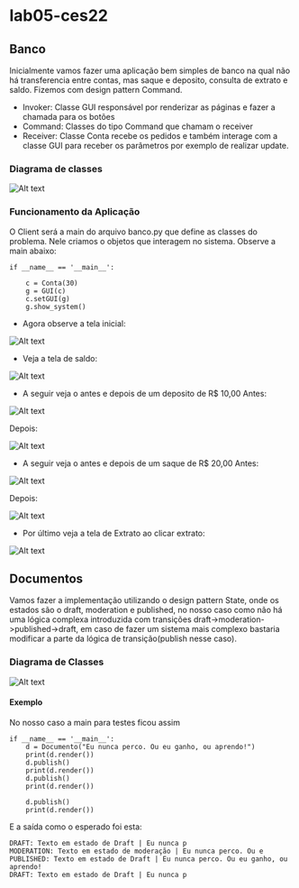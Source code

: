 # lab05-ces22

## Banco

Inicialmente vamos fazer uma aplicação bem simples de banco na qual não há transferencia entre contas, mas saque e deposito, consulta de extrato e saldo. Fizemos com design pattern Command.
- Invoker: Classe GUI responsável por renderizar as páginas e fazer a chamada para os botões
- Command: Classes do tipo Command que chamam o receiver
- Receiver: Classe Conta recebe os pedidos e também interage com a classe GUI para receber os parâmetros por exemplo de realizar update.

### Diagrama de classes
![Alt text](./imagens/banco-lab5.svg)

### Funcionamento da Aplicação

O Client será a main do arquivo banco.py que define as classes do problema. Nele criamos o objetos que interagem no sistema. Observe a main abaixo:
```
if __name__ == '__main__':

    c = Conta(30)
    g = GUI(c)
    c.setGUI(g)
    g.show_system()
```

- Agora observe a tela inicial:

![Alt text](./imagens/tela_inicial.png)

- Veja a tela de saldo:

![Alt text](./imagens/saldo.png)

- A seguir veja o antes e depois de um deposito de R$ 10,00
Antes:

![Alt text](./imagens/pre-add.png)

Depois:

![Alt text](./imagens/pos-add.png)

- A seguir veja o antes e depois de um saque de R$ 20,00
Antes:

![Alt text](./imagens/pre-rem.png)

Depois:

![Alt text](./imagens/pos-rem.png)

- Por último veja a tela de Extrato ao clicar extrato:

![Alt text](./imagens/extrato.png)

## Documentos

Vamos fazer a implementação utilizando o design pattern State, onde os estados são o draft, moderation e published, no nosso caso como não há uma lógica complexa introduzida com transições draft->moderation->published->draft, em caso de fazer um sistema mais complexo bastaria modificar a parte da lógica de transição(publish nesse caso).

### Diagrama de Classes

![Alt text](./imagens/documentos-state.svg)

#### Exemplo

No nosso caso a main para testes ficou assim

```
if __name__ == '__main__':
    d = Documento("Eu nunca perco. Ou eu ganho, ou aprendo!")
    print(d.render())
    d.publish()
    print(d.render())
    d.publish()
    print(d.render())

    d.publish()
    print(d.render())
```

E a saída como o esperado foi esta:

```
DRAFT: Texto em estado de Draft | Eu nunca p
MODERATION: Texto em estado de moderação | Eu nunca perco. Ou e
PUBLISHED: Texto em estado de Draft | Eu nunca perco. Ou eu ganho, ou aprendo!
DRAFT: Texto em estado de Draft | Eu nunca p
```
